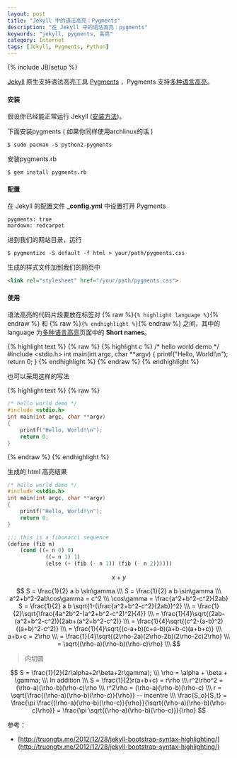 ```yaml
---
layout: post
title: "Jekyll 中的语法高亮：Pygments"
description: "在 Jekyll 中的语法高亮：pygments"
keywords: "jekyll, pygments, 高亮"
category: Internet
tags: [Jekyll, Pygments, Python]
---
```

{% include JB/setup %}

[Jekyll](http://jekyllrb.com/) 原生支持语法高亮工具 [Pygments](http://pygments.org/) ，Pygments 支持[多种语言高亮](http://pygments.org/docs/lexers/)。

#### 安装

假设你已经能正常运行 Jekyll ([安装方法](/internet/2013-07/jekyll-install.html))。

下面安装pygments ( 如果你同样使用archlinux的话 )

    $ sudo pacman -S python2-pygments

<!-- more -->
安装pygments.rb

    $ gem install pygments.rb

#### 配置

在 Jekyll 的配置文件 **_config.yml** 中设置打开 Pygments

    pygments: true
    mardown: redcarpet

进到我们的网站目录，运行

    $ pygmentize -S default -f html > your/path/pygments.css

生成的样式文件加到我们的网页中

```html
<link rel="stylesheet" href="/your/path/pygments.css">
```

#### 使用

语法高亮的代码片段要放在标签对 {% raw %}`{% highlight language %}`{% endraw %} 和 {% raw %}`{% endhighlight %}`{% endraw %} 之间，其中的 language 为[多种语言高亮](http://pygments.org/docs/lexers/)页面中的 **Short names**。

{% highlight text %}
{% raw %}
{% highlight c %}
/* hello world demo */
#include <stdio.h>
int main(int argc, char **argv)
{
    printf("Hello, World!\n");
    return 0;
}
{% endhighlight %}
{% endraw %}
{% endhighlight %}

也可以采用这样的写法

{% highlight text %}
{% raw %}
```c
/* hello world demo */
#include <stdio.h>
int main(int argc, char **argv)
{
    printf("Hello, World!\n");
    return 0;
}
```
{% endraw %}
{% endhighlight %}

生成的 html 高亮结果

```c
/* hello world demo */
#include <stdio.h>
int main(int argc, char **argv)
{
    printf("Hello, World!\n");
    return 0;
}
```

```lisp
;;; this is a fibonacci sequence
(define (fib n)
    (cond ((= n 0) 0)
            ((= n 1) 1)
            (else (+ (fib (- n 1)) (fib (- n 2))))))
```

$$
    x + y 
$$

$$
    S = \frac{1}{2} a b \sin\gamma \\\
    S = \frac{1}{2} a b \sin\gamma \\\
    a^2+b^2-2ab\cos\gamma = c^2 \\\
    \cos\gamma = \frac{a^2+b^2-c^2}{2ab}
    S = \frac{1}{2} a b \sqrt{1-(\frac{a^2+b^2-c^2}{2ab})^2} \\\
    = \frac{1}{2}\sqrt{\frac{4a^2b^2-(a^2+b^2-c^2)^2}{4}} \\\
    = \frac{1}{4}\sqrt{(2ab-(a^2+b^2-c^2))(2ab+(a^2+b^2-c^2)} \\\
    = \frac{1}{4}\sqrt{(c^2-(a-b)^2)((a+b)^2-c^2)} \\\
    = \frac{1}{4}\sqrt{(c-a+b)(c+a-b)(a+b-c)(a+b+c)} \\\
    a+b+c = 2\rho \\\
    = \frac{1}{4}\sqrt{(2\rho-2a)(2\rho-2b)(2\rho-2c)2\rho} \\\
    = \sqrt{(\rho-a)(\rho-b)(\rho-c)\rho} \\\
$$

> 内切圆

$$
    S = \frac{1}{2}(2r\alpha+2r\beta+2r\gamma); \\\
    \rho = \alpha + \beta + \gamma; \\\
    In addition \\\
    S = \frac{1}{2}r(a+b+c) = r\rho \\\
    r^2\rho^2 = (\rho-a)(\rho-b)(\rho-c)\rho \\\
    r^2\rho = (\rho-a)(\rho-b)(\rho-c) \\\
    r = \sqrt{\frac{(\rho-a)(\rho-b)(\rho-c)}{\rho}} -- incentre \\\
    \frac{S_o}{S_t} = \frac{\pi \frac{(\rho-a)(\rho-b)(\rho-c)}{\rho}}{\sqrt{(\rho-a)(\rho-b)(\rho-c)\rho}} = \frac{\pi \sqrt{(\rho-a)(\rho-b)(\rho-c)}}{\rho}
$$

参考：

* [http://truongtx.me/2012/12/28/jekyll-bootstrap-syntax-highlighting/](http://truongtx.me/2012/12/28/jekyll-bootstrap-syntax-highlighting/)

